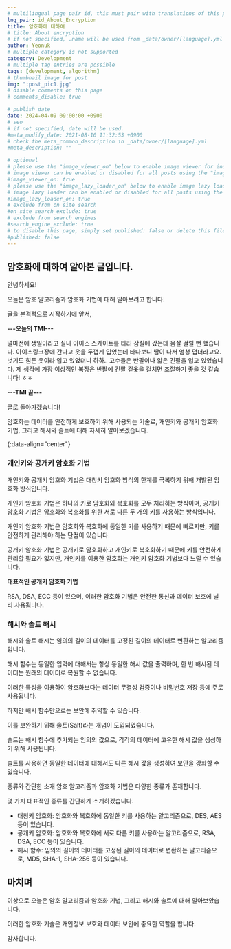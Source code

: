 ```yaml
---
# multilingual page pair id, this must pair with translations of this page. (This name must be unique)
lng_pair: id_About_Encryption
title: 암호화에 대하여
# title: About encryption
# if not specified, .name will be used from _data/owner/[language].yml
author: Yeonuk
# multiple category is not supported
category: Development
# multiple tag entries are possible
tags: [development, algorithm]
# thumbnail image for post
img: ":post_pic1.jpg"
# disable comments on this page
# comments_disable: true

# publish date
date: 2024-04-09 09:00:00 +0900
# seo
# if not specified, date will be used.
#meta_modify_date: 2021-08-10 11:32:53 +0900
# check the meta_common_description in _data/owner/[language].yml
#meta_description: ""

# optional
# please use the "image_viewer_on" below to enable image viewer for individual pages or posts (_posts/ or [language]/_posts folders).
# image viewer can be enabled or disabled for all posts using the "image_viewer_posts: true" setting in _data/conf/main.yml.
#image_viewer_on: true
# please use the "image_lazy_loader_on" below to enable image lazy loader for individual pages or posts (_posts/ or [language]/_posts folders).
# image lazy loader can be enabled or disabled for all posts using the "image_lazy_loader_posts: true" setting in _data/conf/main.yml.
#image_lazy_loader_on: true
# exclude from on site search
#on_site_search_exclude: true
# exclude from search engines
#search_engine_exclude: true
# to disable this page, simply set published: false or delete this file
#published: false
---
```


<!-- outline-start -->

## 암호화에 대하여 알아본 글입니다.

안녕하세요!

오늘은 암호 알고리즘과 암호화 기법에 대해 알아보려고 합니다.

글을 본격적으로 시작하기에 앞서,

**---오늘의 TMI---**

얼마전에 생일이라고 실내 아이스 스케이트를 타러 잠실에 갔는데 몸살 걸릴 뻔 했습니다. 아이스링크장에 간다고 옷을 두껍게 입었는데 타다보니 땀이 나서 엄청 덥더라고요. 벗기도 힘든 옷이라 입고 있었더니 하하.. 고수들은 반팔이나 얇은 긴팔을 입고 있었습니다. 제 생각에 가장 이상적인 복장은 반팔에 긴팔 겉옷을 걸치면 조절하기 좋을 것 같습니다! ㅎㅎ

**---TMI 끝---**

글로 돌아가겠습니다!

암호화는 데이터를 안전하게 보호하기 위해 사용되는 기술로, 개인키와 공개키 암호화 기법, 그리고 해시와 솔트에 대해 자세히 알아보겠습니다.

{:data-align="center"}

<!-- outline-end -->

### 개인키와 공개키 암호화 기법

개인키와 공개키 암호화 기법은 대칭키 암호화 방식의 한계를 극복하기 위해 개발된 암호화 방식입니다.

개인키 암호화 기법은 하나의 키로 암호화와 복호화를 모두 처리하는 방식이며, 공개키 암호화 기법은 암호화와 복호화를 위한 서로 다른 두 개의 키를 사용하는 방식입니다.

개인키 암호화 기법은 암호화와 복호화에 동일한 키를 사용하기 때문에 빠르지만, 키를 안전하게 관리해야 하는 단점이 있습니다.

공개키 암호화 기법은 공개키로 암호화하고 개인키로 복호화하기 때문에 키를 안전하게 관리할 필요가 없지만, 개인키를 이용한 암호화는 개인키 암호화 기법보다 느릴 수 있습니다.

**대표적인 공개키 암호화 기법**

RSA, DSA, ECC 등이 있으며, 이러한 암호화 기법은 안전한 통신과 데이터 보호에 널리 사용됩니다.

### 해시와 솔트 해시

해시와 솔트 해시는 임의의 길이의 데이터를 고정된 길이의 데이터로 변환하는 알고리즘입니다.

해시 함수는 동일한 입력에 대해서는 항상 동일한 해시 값을 출력하며, 한 번 해시된 데이터는 원래의 데이터로 복원할 수 없습니다.

이러한 특성을 이용하여 암호화보다는 데이터 무결성 검증이나 비밀번호 저장 등에 주로 사용됩니다.

하지만 해시 함수만으로는 보안에 취약할 수 있습니다.

이를 보완하기 위해 솔트(Salt)라는 개념이 도입되었습니다.

솔트는 해시 함수에 추가되는 임의의 값으로, 각각의 데이터에 고유한 해시 값을 생성하기 위해 사용됩니다.

솔트를 사용하면 동일한 데이터에 대해서도 다른 해시 값을 생성하여 보안을 강화할 수 있습니다.

종류와 간단한 소개 암호 알고리즘과 암호화 기법은 다양한 종류가 존재합니다.

몇 가지 대표적인 종류를 간단하게 소개하겠습니다.

- 대칭키 암호화: 암호화와 복호화에 동일한 키를 사용하는 알고리즘으로, DES, AES 등이 있습니다.
- 공개키 암호화: 암호화와 복호화에 서로 다른 키를 사용하는 알고리즘으로, RSA, DSA, ECC 등이 있습니다.
- 해시 함수: 임의의 길이의 데이터를 고정된 길이의 데이터로 변환하는 알고리즘으로, MD5, SHA-1, SHA-256 등이 있습니다.

## 마치며

이상으로 오늘은 암호 알고리즘과 암호화 기법, 그리고 해시와 솔트에 대해 알아보았습니다.

이러한 암호화 기술은 개인정보 보호와 데이터 보안에 중요한 역할을 합니다.

감사합니다.
